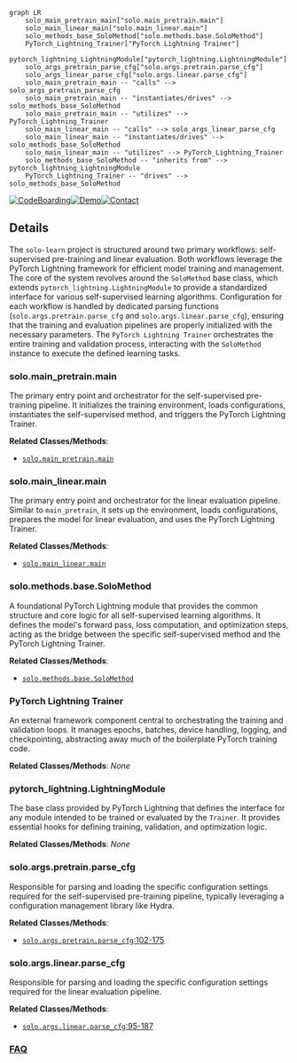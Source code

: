 ```mermaid
graph LR
    solo_main_pretrain_main["solo.main_pretrain.main"]
    solo_main_linear_main["solo.main_linear.main"]
    solo_methods_base_SoloMethod["solo.methods.base.SoloMethod"]
    PyTorch_Lightning_Trainer["PyTorch Lightning Trainer"]
    pytorch_lightning_LightningModule["pytorch_lightning.LightningModule"]
    solo_args_pretrain_parse_cfg["solo.args.pretrain.parse_cfg"]
    solo_args_linear_parse_cfg["solo.args.linear.parse_cfg"]
    solo_main_pretrain_main -- "calls" --> solo_args_pretrain_parse_cfg
    solo_main_pretrain_main -- "instantiates/drives" --> solo_methods_base_SoloMethod
    solo_main_pretrain_main -- "utilizes" --> PyTorch_Lightning_Trainer
    solo_main_linear_main -- "calls" --> solo_args_linear_parse_cfg
    solo_main_linear_main -- "instantiates/drives" --> solo_methods_base_SoloMethod
    solo_main_linear_main -- "utilizes" --> PyTorch_Lightning_Trainer
    solo_methods_base_SoloMethod -- "inherits from" --> pytorch_lightning_LightningModule
    PyTorch_Lightning_Trainer -- "drives" --> solo_methods_base_SoloMethod
```

[![CodeBoarding](https://img.shields.io/badge/Generated%20by-CodeBoarding-9cf?style=flat-square)](https://github.com/CodeBoarding/GeneratedOnBoardings)[![Demo](https://img.shields.io/badge/Try%20our-Demo-blue?style=flat-square)](https://www.codeboarding.org/demo)[![Contact](https://img.shields.io/badge/Contact%20us%20-%20contact@codeboarding.org-lightgrey?style=flat-square)](mailto:contact@codeboarding.org)

## Details

The `solo-learn` project is structured around two primary workflows: self-supervised pre-training and linear evaluation. Both workflows leverage the PyTorch Lightning framework for efficient model training and management. The core of the system revolves around the `SoloMethod` base class, which extends `pytorch_lightning.LightningModule` to provide a standardized interface for various self-supervised learning algorithms. Configuration for each workflow is handled by dedicated parsing functions (`solo.args.pretrain.parse_cfg` and `solo.args.linear.parse_cfg`), ensuring that the training and evaluation pipelines are properly initialized with the necessary parameters. The `PyTorch Lightning Trainer` orchestrates the entire training and validation process, interacting with the `SoloMethod` instance to execute the defined learning tasks.

### solo.main_pretrain.main
The primary entry point and orchestrator for the self-supervised pre-training pipeline. It initializes the training environment, loads configurations, instantiates the self-supervised method, and triggers the PyTorch Lightning Trainer.


**Related Classes/Methods**:

- <a href="https://github.com/vturrisi/solo-learn/blob/main/solo/main_pretrain.py" target="_blank" rel="noopener noreferrer">`solo.main_pretrain.main`</a>


### solo.main_linear.main
The primary entry point and orchestrator for the linear evaluation pipeline. Similar to `main_pretrain`, it sets up the environment, loads configurations, prepares the model for linear evaluation, and uses the PyTorch Lightning Trainer.


**Related Classes/Methods**:

- <a href="https://github.com/vturrisi/solo-learn/blob/main/solo/main_linear.py" target="_blank" rel="noopener noreferrer">`solo.main_linear.main`</a>


### solo.methods.base.SoloMethod
A foundational PyTorch Lightning module that provides the common structure and core logic for all self-supervised learning algorithms. It defines the model's forward pass, loss computation, and optimization steps, acting as the bridge between the specific self-supervised method and the PyTorch Lightning Trainer.


**Related Classes/Methods**:

- <a href="https://github.com/vturrisi/solo-learn/blob/main/solo/methods/base.py" target="_blank" rel="noopener noreferrer">`solo.methods.base.SoloMethod`</a>


### PyTorch Lightning Trainer
An external framework component central to orchestrating the training and validation loops. It manages epochs, batches, device handling, logging, and checkpointing, abstracting away much of the boilerplate PyTorch training code.


**Related Classes/Methods**: _None_

### pytorch_lightning.LightningModule
The base class provided by PyTorch Lightning that defines the interface for any module intended to be trained or evaluated by the `Trainer`. It provides essential hooks for defining training, validation, and optimization logic.


**Related Classes/Methods**: _None_

### solo.args.pretrain.parse_cfg
Responsible for parsing and loading the specific configuration settings required for the self-supervised pre-training pipeline, typically leveraging a configuration management library like Hydra.


**Related Classes/Methods**:

- <a href="https://github.com/vturrisi/solo-learn/blob/main/solo/args/pretrain.py#L102-L175" target="_blank" rel="noopener noreferrer">`solo.args.pretrain.parse_cfg`:102-175</a>


### solo.args.linear.parse_cfg
Responsible for parsing and loading the specific configuration settings required for the linear evaluation pipeline.


**Related Classes/Methods**:

- <a href="https://github.com/vturrisi/solo-learn/blob/main/solo/args/linear.py#L95-L187" target="_blank" rel="noopener noreferrer">`solo.args.linear.parse_cfg`:95-187</a>




### [FAQ](https://github.com/CodeBoarding/GeneratedOnBoardings/tree/main?tab=readme-ov-file#faq)